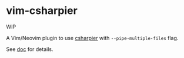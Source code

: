 # vim-csharpier

WIP

A Vim/Neovim plugin to use [csharpier](https://github.com/belav/csharpier)
with `--pipe-multiple-files` flag.

See [doc](./doc/csharpier.txt) for details.
